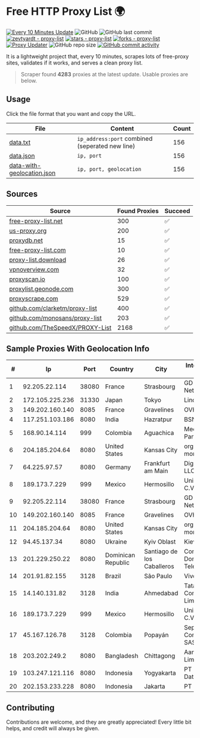
# Free HTTP Proxy List 🌍

[![Every 10 Minutes Update](https://github.com/mertguvencli/http-proxy-list/actions/workflows/main.yml/badge.svg?branch=main)](https://github.com/mertguvencli/http-proxy-list/actions/workflows/main.yml)
![GitHub](https://img.shields.io/github/license/mertguvencli/http-proxy-list)
![GitHub last commit](https://img.shields.io/github/last-commit/mertguvencli/http-proxy-list)
[![zevtyardt - proxy-list](https://img.shields.io/static/v1?label=zevtyardt&message=proxy-list&color=blue&logo=github)](https://github.com/zevtyardt/proxy-list "Go to GitHub repo")
[![stars - proxy-list](https://img.shields.io/github/stars/zevtyardt/proxy-list?style=social)](https://github.com/zevtyardt/proxy-list)
[![forks - proxy-list](https://img.shields.io/github/forks/zevtyardt/proxy-list?style=social)](https://github.com/zevtyardt/proxy-list)
[![Proxy Updater](https://github.com/zevtyardt/proxy-list/workflows/Proxy%20Updater/badge.svg)](https://github.com/zevtyardt/proxy-list/actions?query=workflow:"Proxy+Updater")
![GitHub repo size](https://img.shields.io/github/repo-size/zevtyardt/proxy-list)
[![GitHub commit activity](https://img.shields.io/github/commit-activity/m/zevtyardt/proxy-list?logo=commits)](https://github.com/zevtyardt/proxy-list/commits/main)

It is a lightweight project that, every 10 minutes, scrapes lots of free-proxy sites, validates if it works, and serves a clean proxy list.

> Scraper found **4283** proxies at the latest update. Usable proxies are below.

## Usage

Click the file format that you want and copy the URL.

|File|Content|Count|
|----|-------|-----|
|[data.txt](https://raw.githubusercontent.com/mertguvencli/http-proxy-list/main/proxy-list/data.txt)|`ip_address:port` combined (seperated new line)|156|
|[data.json](https://raw.githubusercontent.com/mertguvencli/http-proxy-list/main/proxy-list/data.json)|`ip, port`|156|
|[data-with-geolocation.json](https://raw.githubusercontent.com/mertguvencli/http-proxy-list/main/proxy-list/data-with-geolocation.json)|`ip, port, geolocation`|156|

## Sources

|Source|Found Proxies|Succeed|
|------|-------------|-------|
|[free-proxy-list.net](https://free-proxy-list.net)|300|✅|
|[us-proxy.org](https://www.us-proxy.org)|200|✅|
|[proxydb.net](http://proxydb.net)|15|✅|
|[free-proxy-list.com](https://free-proxy-list.com/?page=&port=&type%5B%5D=http&type%5B%5D=https&up_time=0&search=Search)|10|✅|
|[proxy-list.download](https://www.proxy-list.download/HTTP)|26|✅|
|[vpnoverview.com](https://vpnoverview.com/privacy/anonymous-browsing/free-proxy-servers)|32|✅|
|[proxyscan.io](https://www.proxyscan.io)|100|✅|
|[proxylist.geonode.com](https://proxylist.geonode.com/api/proxy-list?limit=300&page=1&sort_by=lastChecked&sort_type=desc&protocols=http,https)|300|✅|
|[proxyscrape.com](https://api.proxyscrape.com/v2/?request=displayproxies&protocol=http&timeout=10000&country=all&ssl=all&anonymity=all)|529|✅|
|[github.com/clarketm/proxy-list](https://raw.githubusercontent.com/clarketm/proxy-list/master/proxy-list-raw.txt)|400|✅|
|[github.com/monosans/proxy-list](https://raw.githubusercontent.com/monosans/proxy-list/main/proxies/http.txt)|203|✅|
|[github.com/TheSpeedX/PROXY-List](https://raw.githubusercontent.com/TheSpeedX/PROXY-List/master/http.txt)|2168|✅|


## Sample Proxies With Geolocation Info

|#|Ip|Port|Country|City|Internet Service Provider|
|-|--|----|-------|----|-------------------------|
|1|92.205.22.114|38080|France|Strasbourg|GD MASS Network|
|2|172.105.225.236|31330|Japan|Tokyo|Linode, LLC|
|3|149.202.160.140|8085|France|Gravelines|OVH SAS|
|4|117.251.103.186|8080|India|Hazratpur|BSNL Internet|
|5|168.90.14.114|999|Colombia|Aguachica|Media Commerce Partners S.A|
|6|204.185.204.64|8080|United States|Kansas City|org-morenet.more.net|
|7|64.225.97.57|8080|Germany|Frankfurt am Main|DigitalOcean, LLC|
|8|189.173.7.229|999|Mexico|Hermosillo|Uninet S.A. de C.V|
|9|92.205.22.114|38080|France|Strasbourg|GD MASS Network|
|10|149.202.160.140|8085|France|Gravelines|OVH SAS|
|11|204.185.204.64|8080|United States|Kansas City|org-morenet.more.net|
|12|94.45.137.34|8080|Ukraine|Kyiv Oblast|Kievline LLC|
|13|201.229.250.22|8080|Dominican Republic|Santiago de los Caballeros|Compañía Dominicana de Teléfonos S. A.|
|14|201.91.82.155|3128|Brazil|São Paulo|Vivo|
|15|14.140.131.82|3128|India|Ahmedabad|Tata Communications Limited|
|16|189.173.7.229|999|Mexico|Hermosillo|Uninet S.A. de C.V|
|17|45.167.126.78|3128|Colombia|Popayán|Sepcom Comunicaciones SAS|
|18|203.202.249.2|8080|Bangladesh|Chittagong|Aamra Networks Limited|
|19|103.247.121.116|8080|Indonesia|Yogyakarta|PT Media Sarana Data|
|20|202.153.233.228|8080|Indonesia|Jakarta|PT IndoInternet|



## Contributing

Contributions are welcome, and they are greatly appreciated! Every
little bit helps, and credit will always be given.


